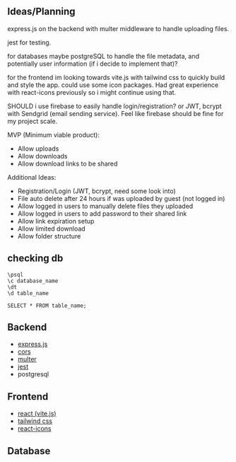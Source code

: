 ## Ideas/Planning
express.js on the backend with multer middleware to handle uploading files.

jest for testing.

for databases maybe postgreSQL to handle the file metadata, and potentially user information (if i decide to implement that)?

for the frontend im looking towards vite.js with tailwind css to quickly build and style the app.
could use some icon packages. Had great experience with react-icons previously so i might continue using that.

SHOULD i use firebase to easily handle login/registration? or JWT, bcrypt with Sendgrid (email sending service). Feel like firebase should be fine for my project scale.

MVP (Minimum viable product):
- Allow uploads
- Allow downloads
- Allow download links to be shared

Additional Ideas:
- Registration/Login (JWT, bcrypt, need some look into)
- File auto delete after 24 hours if was uploaded by guest (not logged in)
- Allow logged in users to manually delete files they uploaded
- Allow logged in users to add password to their shared link
- Allow link expiration setup
- Allow limited download
- Allow folder structure

## checking db
```
\psql
\c database_name
\dt
\d table_name
```

```
SELECT * FROM table_name;
```

## Backend 
- [express.js](https://expressjs.com/)
- [cors](https://www.npmjs.com/package/cors)
- [multer](https://www.npmjs.com/package/multer)
- [jest](https://jestjs.io/docs/getting-started)
- postgresql

## Frontend 
- [react (vite.js)](https://vite.dev/guide/)
- [tailwind css](https://tailwindcss.com/docs/installation)
- [react-icons](https://react-icons.github.io/react-icons/)

## Database
